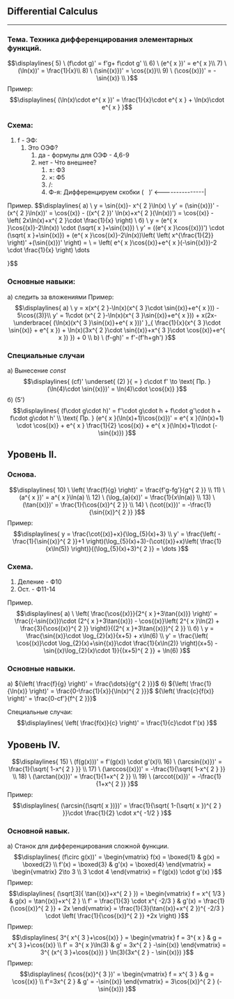 ## Differential Calculus 
---
### Тема. Техника дифференцирования элементарных функций.
$$\displaylines{
5) \ (f\cdot g)' = f'g+ f\cdot g' \\
6) \ (e^{ x })' = e^{ x }\\
7) \ (\ln(x))' = \frac{1}{x}\\
8) \ (\sin{(x)})' = \cos{(x)}\\
9) \ (\cos{(x)})' = -\sin{(x)} \\
}$$
Пример:
$$\displaylines{
(\ln(x)\cdot e^{ x })'  = \frac{1}{x}\cdot e^{ x } + \ln(x)\cdot e^{ x }
}$$
### Схема:
1. f - ЭФ:
	1. Это ОЭФ? 
		1. да - формулы для ОЭФ - 4,6-9
		2. нет - Что внешнее?
			1. ${\pm}$: Ф3
			2. ${\times}$: Ф5
			3. ${/}$: 
			4. Ф-я:
			Дифференцируем скобки ${( \ \ \ )'}$
	<---------------|

Пример. 
$$\displaylines{
a) \ y = \sin{(x)}- x^{ 2 }\ln(x) \\
y' = (\sin{(x)})' - (x^{ 2 }\ln(x))' = \cos{(x)} - ((x^{ 2 })' \ln(x)+x^{ 2 }(\ln(x))') = \cos{(x)} - \left( 2x\ln(x)+x^{ 2 }\cdot \frac{1}{x} \right) \\
б) \ y = (e^{ x }\cos{(x)}-2\ln(x)) \cdot (\sqrt{ x }+\sin{(x)}) \\
y' = ((e^{ x }\cos{(x)})') \cdot (\sqrt{ x }+\sin{(x)}) + (e^{ x }\cos{(x)}-2\ln(x))\left( \left( x^{\frac{1}{2}} \right)' +(\sin{(x)})' \right) = \\
= \left( e^{ x }\cos{(x)}+e^{ x }(-\sin{(x)})-2 \cdot \frac{1}{x} \right) \dots 

}$$

### Основные навыки:
а) следить за вложениями
Пример:
$$\displaylines{
a) \ y = x(x^{ 2 }-\ln(x)(x^{ 3 }\cdot \sin{(x)}+e^{ x })) - 5\cos{(3)}\\
y' = 1\cdot (x^{ 2 }-\ln(x)(x^{ 3 }\sin{(x)}+e^{ x })) + x(2x-\underbrace{ (\ln(x)(x^{ 3 }\sin{(x)}+e^{ x }))' }_{ \frac{1}{x}(x^{ 3 }\cdot \sin{(x)} + e^{ x }) + \ln(x)(3x^{ 2 }\cdot \sin{(x)}+x^{ 3 }\cdot \cos{(x)}+e^{ x }) }) + 0 \\
b) \ (f-gh)' = f'-(f'h+gh')
}$$
### Специальные случаи
а) Вынесение ${const}$
$$\displaylines{
(cf)' \underset{ (2) }{ = } c\cdot f' \to \text{ Пр. } (\ln(4)\cdot \sin{(x)})' = \ln(4)\cdot \cos{(x)}
}$$
б) (5')
$$\displaylines{
(f\cdot g\cdot h)' = f'\cdot g\cdot h + f\cdot g'\cdot h + f\cdot g\cdot h' \\
\text{ Пр. } (e^{ x }(\ln(x)+1)\cos{(x)})' = e^{ x }(\ln(x)+1) \cdot  \cos{(x)} + e^{ x } \frac{1}{2} \cos{(x)} + e^{ x }(\ln(x)+1)\cdot (-\sin{(x)})
}$$

## Уровень II.

### Основа.
$$\displaylines{
10) \ \left( \frac{f}{g} \right)' = \frac{f'g-fg'}{g^{ 2 }} \\
11) \ (a^{ x })' = a^{ x }\ln(a) \\
12) \ (\log_{a}(x))' = \frac{1}{x\ln(a)} \\
13) \ (\tan{(x)})' = \frac{1}{\cos{(x)}^{ 2 }} \\
14) \ (\cot{(x)})' = -\frac{1}{\sin{(x)}^{ 2 }}
}$$
Пример:
$$\displaylines{
y = \frac{\cot{(x)}+x}{\log_{5}(x)+3} \\
y' = \frac{\left( -\frac{1}{\sin{(x)}^{ 2 }}+1 \right)(\log_{5}(x)+3)-(\cot{(x)}+x)\left( \frac{1}{x\ln(5)} \right)}{(\log_{5}(x)+3)^{ 2 }} = \dots  
}$$

### Схема.
1) Деление - Ф10
2) Ост. - Ф11-14

Пример.
$$\displaylines{
a) \ \left( \frac{\cos{(x)}}{2^{ x }+3\tan{(x)}} \right)' = \frac{(-\sin{(x)})\cdot (2^{ x }+3\tan{(x)}) - \cos{(x)}\left( 2^{ x }\ln(2) + \frac{3}{\cos{(x)}^{ 2 }} \right)}{(2^{ x }+3\tan{(x)})^{ 2 }} \\
б) \ y = \frac{\sin{(x)}\cdot \log_{2}(x)}{x+5} + x\ln(6) \\
y' = \frac{\left( \cos{(x)}\cdot \log_{2}(x)+\sin{(x)}\cdot \frac{1}{x\ln(2)} \right)(x+5) - \sin{(x)\log_{2}(x)\cdot 1}}{(x+5)^{ 2 }} + \ln(6) 
}$$
### Основные навыки.
a) ${\left( \frac{f}{g} \right)' = \frac{\dots}{g^{ 2 }}}$
б) ${\left( \frac{1}{\ln(x)} \right)' = \frac{0-\frac{1}{x}}{\ln(x)^{ 2 }}}$
	${\left( \frac{c}{f(x)} \right)' = \frac{0-cf'}{f^{ 2 }}}$

Специальные случаи:
$$\displaylines{
 \left( \frac{f(x)}{c} \right)' = \frac{1}{c}\cdot f'(x)
}$$

## Уровень IV.
$$\displaylines{
15) \ (f(g(x)))' = f'(g(x)) \cdot g'(x)\\
16) \ (\arcsin{(x)})' = \frac{1}{\sqrt{ 1-x^{ 2 } }} \\
17) \ (\arccos{(x)})' = -\frac{1}{\sqrt{ 1-x^{ 2 } }} \\
18) \ (\arctan{(x)})' = \frac{1}{1+x^{ 2 }} \\
19) \ (arccot{(x)})' = -\frac{1}{1+x^{ 2 }}
}$$
Пример:
$$\displaylines{
(\arcsin{(\sqrt{ x })})' = \frac{1}{\sqrt{ 1-(\sqrt{ x })^{ 2 } }}\cdot \frac{1}{2} \cdot  x^{ -1/2 }
}$$
### Основной навык.
а) Станок для дифференцирования сложной функции. 
$$\displaylines{
(f\circ g(x))' = \begin{vmatrix}
f(x) = \boxed{1} & g(x) = \boxed{2} \\
f'(x) = \boxed{3} & g'(x) = \boxed{4} 
\end{vmatrix} = \begin{vmatrix}
2\to 3  \\
3 \cdot  4 
\end{vmatrix} = f'(g(x)) \cdot g'(x)
}$$
Пример:
$$\displaylines{
(\sqrt[3]{ \tan{(x)}+x^{ 2 } }) = \begin{vmatrix}
f = x^{ 1/3 }  & g(x) = \tan{(x)}+x^{ 2 } \\
f' = \frac{1}{3} \cdot  x^{ -2/3 }  &  g'(x) = \frac{1}{\cos{(x)}^{ 2 }} + 2x 
\end{vmatrix} = \frac{1}{3}(\tan{(x)}+x^{ 2 })^{ -2/3 } \cdot \left( \frac{1}{\cos{(x)}^{ 2 }} +2x \right)
}$$
Пример:
$$\displaylines{
3^{ x^{ 3 }+\cos{(x)} } = \begin{vmatrix}
f = 3^{ x }  & g = x^{ 3 }+\cos{(x)} \\
f' = 3^{ x }\ln(3)  &  g' = 3x^{ 2 } -\sin{(x)} 
\end{vmatrix} = 3^{ (x^{ 3 }+\cos{(x)}) } \ln(3)(3x^{ 2 } - \sin{(x)})
}$$
Пример:
$$\displaylines{
(\cos{(x)}^{ 3 })' = \begin{vmatrix}
f = x^{ 3 }  &  g = \cos{(x)}  \\
f'=3x^{ 2 }  & g' = -\sin{(x)}
\end{vmatrix} = 3\cos{(x)}^{ 2 } (-\sin{(x)})
}$$
